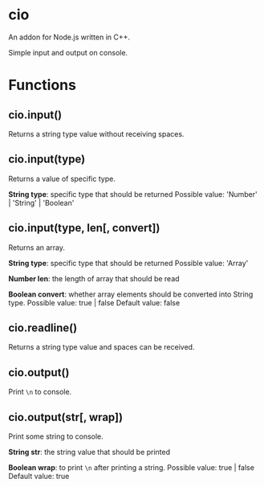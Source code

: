 # cio

An addon for Node.js written in C++.

Simple input and output on console.

# Functions

## cio.input()

  Returns a string type value without receiving spaces.

## cio.input(type)

  Returns a value of specific type.

  **String type**: specific type that should be returned
    Possible value: 'Number' | 'String' | 'Boolean'

## cio.input(type, len[, convert])

  Returns an array.

  **String type**: specific type that should be returned
    Possible value: 'Array'

  **Number len**: the length of array that should be read

  **Boolean convert**: whether array elements should be converted into String type.
    Possible value: true | false
    Default value: false

## cio.readline()

  Returns a string type value and spaces can be received.

## cio.output()

  Print `\n` to console.

## cio.output(str[, wrap])

  Print some string to console.

  **String str**: the string value that should be printed

  **Boolean wrap**: to print `\n` after printing a string.
    Possible value: true | false
    Default value: true
